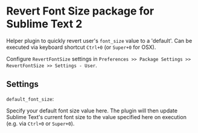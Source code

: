 # Revert Font Size package for Sublime Text 2

Helper plugin to quickly revert user's `font_size` value to a 'default'. Can be executed via keyboard shortcut `Ctrl+0` (or `Super+0` for OSX).

Configure `RevertFontSize` settings in `Preferences >> Package Settings >> RevertFontSize >> Settings - User`.

## Settings
`default_font_size`:

Specify your default font size value here. The plugin will then update Sublime Text's current font size to the value specified here on execution (e.g. via `Ctrl+0` or `Super+0`).